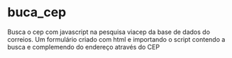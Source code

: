 # buca_cep
Busca o cep com javascript na pesquisa viacep da base de dados do correios.
Um formulário criado com html e importando o script contendo a busca e complemendo do endereço através do CEP
